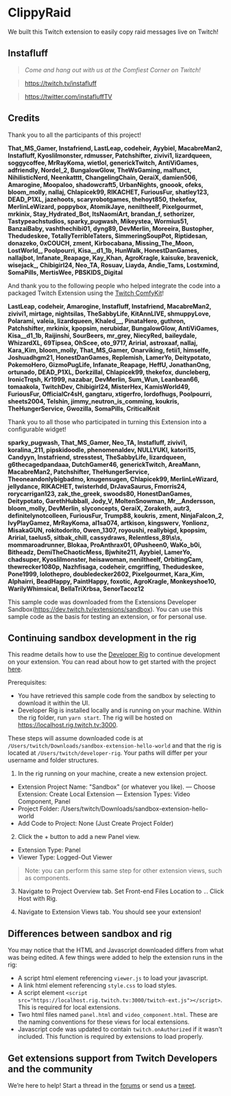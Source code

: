 # ClippyRaid
We built this Twitch extension to easily copy raid messages live on Twitch!

## Instafluff ##
> *Come and hang out with us at the Comfiest Corner on Twitch!*

> https://twitch.tv/instafluff

> https://twitter.com/instafluffTV

## Credits ##
Thank you to all the participants of this project!

**That_MS_Gamer, Instafriend, LastLeap, codeheir, Ayybiel, MacabreMan2, Instafluff, Kyoslilmonster, rdmusser, Patchshifter, zivivi1, lizardqueen, soggycoffee, MrRayKoma, wietlol, generickTwitch, AntiViGames, adfriendly, Nordel_2, BungalowGlow, TheWsGaming, malfunct, NihilisticNerd, Neenkatttt, ChangelingChain, QeraiX, damien506, Amarogine, Moopaloo, shadowcraft5, UrbanNights, gnoook, ofeks, bloom_molly, nallaj, Chlapicek99, RIKACHET, FuriousFur, shatley123, DEAD_P1XL, jazehoots, scaryrobotgames, thehoyt850, thekefox, MerlinLeWizard, poppybox, AtomikJaye, neniltheelf, Pixelgourmet, mrkinix, Stay_Hydrated_Bot, ItsNaomiArt, brandan_f, sethorizer, Tastypeachstudios, sparky_pugwash, Mikeystea, Wormius51, BanzaiBaby, vashthechibi01, dyng89, DevMerlin, Moreeira, Bustopher, Thedudeskee, TotallyTerribleTaters, SimmeringSoupPot, Riptidesan, donazeko, 0xCOUCH, zment, Kirbocabana, Missing_The_Moon, LostWorld_, Poolpourri, Kisa__d1_1b, HunWalk, HonestDanGames, nallajbot, Infanate_Reapage, Kay_Khan, AgroKragle, kaisuke, bravenick, wisejack_, Chibigirl24, Neo_TA, Rosuav, Liayda, Andie_Tams, Lostxmind, SomaPills, MertisWee, PBSKIDS_Digital**

And thank you to the following people who helped integrate the code into a packaged Twitch Extension using the [Twitch ComfyKit](https://github.com/instafluff/TwitchComfyKit)!

**LastLeap, codeheir, Amarogine, Instafluff, Instafriend, MacabreMan2, zivivi1, mirtage, nightsilas, TheSabbyLife, KitAnnLIVE, shmuppyLove, Polarami, valeia, lizardqueen, Khaled__, PinataHero, guthron, Patchshifter, mrkinix, kpopsim, nerubidar, BungalowGlow, AntiViGames, Kisa__d1_1b, Raijinshi, SourBeers, mr_grey, NiecyRed, baileydale, WhizardXL, 69Tipsea, OhScee, oto_9717, Aririal, astroxaaf, nallaj, Kara_Kim, bloom_molly, That_MS_Gamer, Onarviking, fetii1, himselfe, Joshuadhgm21, HonestDanGames, Replemish, LamerYo, Deitypotato, PokemoHero, GizmoPugLife, Infanate_Reapage, HeffU, JonathanOng, ortunado, DEAD_P1XL, DorkzillaI, Chlapicek99, thekefox, duncleberg, IronicTrqsh, Kr1999, nazabar, DevMerlin, Sum_Wun, Leanbean66, tomaakola, TwitchDev, Chibigirl24, MisterHex, KamisWorld49, FuriousFur, OfficialCr4sH, gangtaru, xtigerfro, lordofhugs, Poolpourri, sheets2004, Telshin, jimmy_neutron_is_comming, koukris, TheHungerService, Gwozilla, SomaPills, CriticalKnit**

Thank you to all those who participated in turning this Extension into a configurable widget!

**sparky_pugwash, That_MS_Gamer, Neo_TA, Instafluff, zivivi1, koralina_211, pipskidoodle, phenomenaldev, NULLYUKI, katori15, Candyyn, Instafriend, stresstest, TheSabbyLife, lizardqueen, g6thecagedpandaaa, DutchGamer46, generickTwitch, AreaMann, MacabreMan2, Patchshifter, TheHungerService, Theoneandonlybigbadmo, knugensugen, Chlapicek99, MerlinLeWizard, jellydance, RIKACHET, twisterhdd, DrJavaSaurus, Fmorris24, rorycarrigan123, zak_the_greek, swoods80, HonestDanGames, Deitypotato, GarethHubball, Jody_V, MoltenSnowman, Mr__Andersson, bloom_molly, DevMerlin, slyconcepts, QeraiX, Zoraketh, autr3, definitelynotcolleen, FuriousFur, Trump88, koukris, zment, NinjaFalcon_2, IvyPlayGamez, MrRayKoma, al1sa074, artkison, kingswerv, Yonlionz, MisakaGUN, rokitodorito, Owen_1307, royoushi, reallybigd, kpopsim, Aririal, taelus5, sitbak_chill, cassydraws, Relentless_89\s\s, mommaroadrunner, Blokaa, ProAnthrax01, 0Pusheen0, WaKo_b0i, Bitheadz, DemiTheChaoticMess, Bjwhite211, Ayybiel, LamerYo, chadsuper, Kyoslilmonster, heisawoman, neniltheelf, OrbitingCam, thewrecker1080p, Nazhfisaga, codeheir, cmgriffing, Thedudeskee, Pone1999, lolothepro, doubledecker2602, Pixelgourmet, Kara_Kim, Alphairri, BeadHappy, PaintHappy, foxotic, AgroKragle, Monkeyshoe10, WarilyWhimsical, BellaTriXrbsa, SenorTacoz12**

This sample code was downloaded from the Extensions Developer Sandbox(https://dev.twitch.tv/extensions/sandbox). You can use this sample code as the basis for testing an extension, or for personal use.

## Continuing sandbox development in the rig

This readme details how to use the [Developer Rig](https://github.com/twitchdev/developer-rig) to continue development on your extension. You can read about how to get started with the project [here](https://github.com/twitchdev/developer-rig#twitch-extensions-developer-rig).

Prerequisites:
- You have retrieved this sample code from the sandbox by selecting to download it within the UI.
- Developer Rig is installed locally and is running on your machine. Within the rig folder, run `yarn start`. The rig will be hosted on https://localhost.rig.twitch.tv:3000.

These steps will assume downloaded code is at `/Users/twitch/Downloads/sandbox-extension-hello-world` and that the rig is located at `/Users/twitch/developer-rig`. Your paths will differ per your username and folder structures.

1. In the rig running on your machine, create a new extension project.

- Extension Project Name: "Sandbox" (or whatever you like).
— Choose Extension: Create Local Extension
— Extension Types: Video Component, Panel
- Project Folder: /Users/twitch/Downloads/sandbox-extension-hello-world
- Add Code to Project: None (Just Create Project Folder)

2. Click the + button to add a new Panel view.

- Extension Type: Panel
- Viewer Type: Logged-Out Viewer

> Note: you can perform this same step for other extension views, such as components.

3. Navigate to Project Overview tab. Set Front-end Files Location to `.`. Click Host with Rig.

4. Navigate to Extension Views tab. You should see your extension!

## Differences between sandbox and rig

You may notice that the HTML and Javascript downloaded differs from what was being edited. A few things were added to help the extension runs in the rig:

- A script html element referencing `viewer.js` to load your javascript.
- A link html element referencing `style.css` to load styles.
- A script element `<script src="https://localhost.rig.twitch.tv:3000/twitch-ext.js"></script>`. This is required for local extensions.
- Two html files named `panel.html` and `video_component.html`. These are the naming conventions for these views for local extensions.
- Javascript code was updated to contain `twitch.onAuthorized` if it wasn't included. This function is required by extensions to load properly.

## Get extensions support from Twitch Developers and the community

We’re here to help! Start a thread in the [forums](https://discuss.dev.twitch.tv) or send us a [tweet](https://twitter.com/twitchdev).
